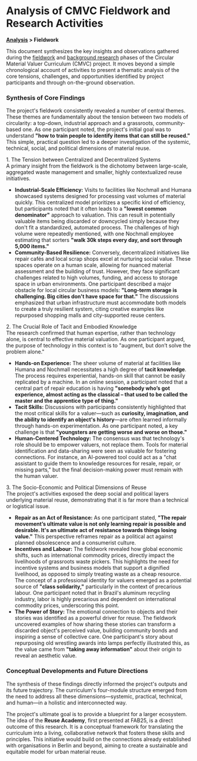 # Analysis of CMVC Fieldwork and Research Activities

**[Analysis](README.md) > Fieldwork**

This document synthesizes the key insights and observations gathered during the [fieldwork](../fieldwork) and [background research](../background) phases of the Circular Material Valuer Curriculum (CMVC) project. It moves beyond a simple chronological account of activities to present a thematic analysis of the core tensions, challenges, and opportunities identified by project participants and through on-the-ground observation.

### **Synthesis of Core Findings**

The project's fieldwork consistently revealed a number of central themes. These themes are fundamentally about the tension between two models of circularity: a top-down, industrial approach and a grassroots, community-based one. As one participant noted, the project's initial goal was to understand **"how to train people to identify items that can still be reused."** This simple, practical question led to a deeper investigation of the systemic, technical, social, and political dimensions of material reuse.

1\. The Tension between Centralized and Decentralized Systems  
A primary insight from the fieldwork is the dichotomy between large-scale, aggregated waste management and smaller, highly contextualized reuse initiatives.

* **Industrial-Scale Efficiency:** Visits to facilities like Nochmall and Humana showcased systems designed for processing vast volumes of material quickly. This centralized model prioritizes a specific kind of efficiency, but participants noted that it often leads to a **"lowest common denominator"** approach to valuation. This can result in potentially valuable items being discarded or downcycled simply because they don't fit a standardized, automated process. The challenges of high volume were repeatedly mentioned, with one Nochmall employee estimating that sorters **"walk 30k steps every day, and sort through 5,000 items."**  
* **Community-Based Resilience:** Conversely, decentralized initiatives like repair cafés and local scrap shops excel at nurturing social value. These spaces operate on a human scale, allowing for nuanced material assessment and the building of trust. However, they face significant challenges related to high volumes, funding, and access to storage space in urban environments. One participant described a major obstacle for local circular business models: **"Long-term storage is challenging. Big cities don't have space for that."** The discussions emphasized that urban infrastructure must accommodate both models to create a truly resilient system, citing creative examples like repurposed shopping malls and city-supported reuse centers.

2\. The Crucial Role of Tacit and Embodied Knowledge  
The research confirmed that human expertise, rather than technology alone, is central to effective material valuation. As one participant argued, the purpose of technology in this context is to "augment, but don’t solve the problem alone."

* **Hands-on Experience:** The sheer volume of material at facilities like Humana and Nochmall necessitates a high degree of **tacit knowledge**. The process requires experiential, hands-on skill that cannot be easily replicated by a machine. In an online session, a participant noted that a central part of repair education is having **"somebody who’s got experience, almost acting as the classical – that used to be called the master and the apprentice type of thing."**  
* **Tacit Skills:** Discussions with participants consistently highlighted that the most critical skills for a valuer—such as **curiosity, imagination, and the ability to identify an object's history**—are often learned informally through hands-on experimentation. As one participant noted, a key challenge is that **"youngsters are getting worse and worse on those."**  
* **Human-Centered Technology:** The consensus was that technology's role should be to empower valuers, not replace them. Tools for material identification and data-sharing were seen as valuable for fostering connections. For instance, an AI-powered tool could act as a "chat assistant to guide them to knowledge resources for resale, repair, or missing parts," but the final decision-making power must remain with the human valuer.

3\. The Socio-Economic and Political Dimensions of Reuse  
The project's activities exposed the deep social and political layers underlying material reuse, demonstrating that it is far more than a technical or logistical issue.

* **Repair as an Act of Resistance:** As one participant stated, **"The repair movement’s ultimate value is not only learning repair is possible and desirable. It's an ultimate act of resistance towards things losing value."** This perspective reframes repair as a political act against planned obsolescence and a consumerist culture.  
* **Incentives and Labour:** The fieldwork revealed how global economic shifts, such as international commodity prices, directly impact the livelihoods of grassroots waste pickers. This highlights the need for incentive systems and business models that support a dignified livelihood, as opposed to simply treating waste as a cheap resource. The concept of a professional identity for valuers emerged as a potential source of **"class solidarity,"** particularly in the context of precarious labour. One participant noted that in Brazil's aluminum recycling industry, labor is highly precarious and dependent on international commodity prices, underscoring this point.  
* **The Power of Story:** The emotional connection to objects and their stories was identified as a powerful driver for reuse. The fieldwork uncovered examples of how sharing these stories can transform a discarded object's perceived value, building community bonds and inspiring a sense of collective care. One participant's story about repurposing old wrestling awards into lamps perfectly illustrated this, as the value came from **"taking away information"** about their origin to reveal an aesthetic value.

### **Conceptual Developments and Future Directions**

The synthesis of these findings directly informed the project's outputs and its future trajectory. The curriculum's four-module structure emerged from the need to address all these dimensions—systemic, practical, technical, and human—in a holistic and interconnected way.

The project's ultimate goal is to provide a blueprint for a larger ecosystem. The idea of the **Reuse Academy**, first presented at FAB25, is a direct outcome of this research. It is a conceptual framework for translating the curriculum into a living, collaborative network that fosters these skills and principles. This initiative would build on the connections already established with organisations in Berlin and beyond, aiming to create a sustainable and equitable model for urban material reuse.